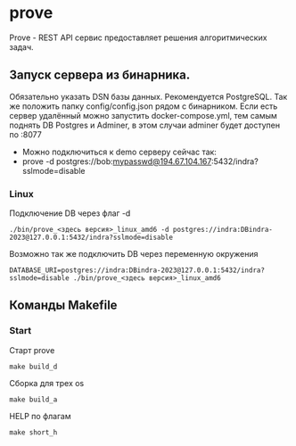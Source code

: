 # prove

Prove - REST API сервис предоставляет решения алгоритмических задач.


## Запуск сервера из бинарника.
Обязательно указать DSN базы данных. Рекомендуется PostgreSQL. 
Так же положить папку config/config.json рядом с бинарником.
Если есть сервер удалённый можно запустить docker-compose.yml, 
тем самым поднять DB Postgres и Adminer, в этом случаи adminer будет доступен по :8077
* Можно подключиться к demo серверу сейчас так:
* prove -d postgres://bob:mypasswd@194.67.104.167:5432/indra?sslmode=disable

### Linux
Подключение DB через флаг -d
```
./bin/prove_<здесь версия>_linux_amd6 -d postgres://indra:DBindra-2023@127.0.0.1:5432/indra?sslmode=disable
```

Возможно так же подключить DB через переменную окружения
```
DATABASE_URI=postgres://indra:DBindra-2023@127.0.0.1:5432/indra?sslmode=disable ./bin/prove_<здесь версия>_linux_amd6 
```




## Команды Makefile
### Start

Старт prove
```azure
make build_d
```

Сборка для трех os
```azure
make build_a
```

HELP по флагам
```azure
make short_h
```
            
